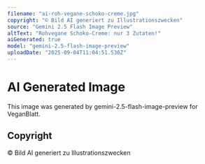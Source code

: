```yaml
---
filename: "ai-roh-vegane-schoko-creme.jpg"
copyright: "© Bild AI generiert zu Illustrationszwecken"
source: "Gemini 2.5 Flash Image Preview"
altText: "Rohvegane Schoko-Creme: nur 3 Zutaten!"
aiGenerated: true
model: "gemini-2.5-flash-image-preview"
uploadDate: "2025-09-04T11:04:51.530Z"
---
```


# AI Generated Image

This image was generated by gemini-2.5-flash-image-preview for VeganBlatt.

## Copyright
© Bild AI generiert zu Illustrationszwecken
